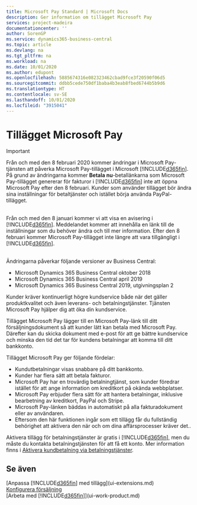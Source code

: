 ```yaml
---
title: Microsoft Pay Standard | Microsoft Docs
description: Ger information om tillägget Microsoft Pay
services: project-madeira
documentationcenter: ''
author: SorenGP
ms.service: dynamics365-business-central
ms.topic: article
ms.devlang: na
ms.tgt_pltfrm: na
ms.workload: na
ms.date: 10/01/2020
ms.author: edupont
ms.openlocfilehash: 5885674316e082323462cbad9fce3f20590f06d5
ms.sourcegitcommit: ddbb5cede750df1baba4b3eab8fbed6744b5b9d6
ms.translationtype: HT
ms.contentlocale: sv-SE
ms.lasthandoff: 10/01/2020
ms.locfileid: "3915041"
---
```

# <a name="the-microsoft-pay-extension"></a>Tillägget Microsoft Pay

> [!IMPORTANT]
> Från och med den 8 februari 2020 kommer ändringar i Microsoft Pay-tjänsten att påverka Microsoft Pay-tillägget i Microsoft [!INCLUDE[d365fin](includes/d365fin_long_md.md)]. På grund av ändringarna kommer **Betala nu**-betallänkarna som Microsoft Pay-tillägget genererar för fakturor i [!INCLUDE[d365fin](includes/d365fin_md.md)] inte att öppna Microsoft Pay efter den 8 februari. Kunder som använder tillägget bör ändra sina inställningar för betaltjänster och istället börja använda PayPal-tillägget.<br /></br>
>
> Från och med den 8 januari kommer vi att visa en avisering i [!INCLUDE[d365fin](includes/d365fin_md.md)]. Meddelandet kommer att innehålla en länk till de inställningar som du behöver ändra och till mer information. Efter den 8 februari kommer Microsoft Pay-tillägget inte längre att vara tillgängligt i [!INCLUDE[d365fin](includes/d365fin_md.md)].<br /></br>
>
> Ändringarna påverkar följande versioner av Business Central:
> - Microsoft Dynamics 365 Business Central oktober 2018
> - Microsoft Dynamics 365 Business Central april 2019
> - Microsoft Dynamics 365 Business Central 2019, utgivningsplan 2

Kunder kräver kontinuerligt högre kundservice både när det gäller produktkvalitet och även leverans- och betalningstjänster. Tjänsten Microsoft Pay hjälper dig att öka din kundservice.

Tillägget Microsoft Pay lägger till en Microsoft Pay-länk till ditt försäljningsdokument så att kunder lätt kan betala med Microsoft Pay. Därefter kan du skicka dokument med e-post för att ge bättre kundservice och minska den tid det tar för kundens betalningar att komma till ditt bankkonto.

Tillägget Microsoft Pay ger följande fördelar:
- Kundutbetalningar visas snabbare på ditt bankkonto.
- Kunder har flera sätt att betala fakturor.
- Microsoft Pay har en trovärdig betalningtjänst, som kunder föredrar istället för att ange information om kreditkort på okända webbplatser.
- Microsoft Pay erbjuder flera sätt för att hantera betalningar, inklusive bearbetning av kreditkort, PayPal och Stripe.
- Microsoft Pay-länken bäddas in automatiskt på alla fakturadokument eller av användaren.
- Eftersom den här funktionen ingår som ett tillägg får du fullständig behörighet att aktivera den när och om dina affärsprocesser kräver det..

Aktivera tillägg för betalningstjänster är gratis i [!INCLUDE[d365fin](includes/d365fin_md.md)], men du måste du kontakta betalningstjänsten för att få ett konto. Mer information finns i [Aktivera kundbetalning via betalningstjänster](sales-how-enable-payment-service-extensions.md).

## <a name="see-also"></a>Se även
[Anpassa [!INCLUDE[d365fin](includes/d365fin_md.md)] med tillägg](ui-extensions.md)  
[Konfigurera försäljning](sales-setup-sales.md)  
[Arbeta med [!INCLUDE[d365fin](includes/d365fin_md.md)]](ui-work-product.md)
